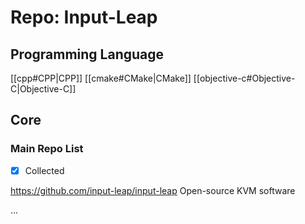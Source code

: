 # Repo: Input-Leap
## Programming Language
[[cpp#CPP|CPP]] [[cmake#CMake|CMake]] [[objective-c#Objective-C|Objective-C]] 
## Core

### Main Repo List

- [X] Collected

https://github.com/input-leap/input-leap
Open-source KVM software

...
